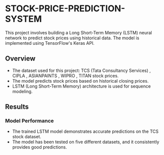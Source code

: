 # STOCK-PRICE-PREDICTION-SYSTEM


This project involves building a Long Short-Term Memory (LSTM) neural network to predict stock prices using historical data. The model is implemented using TensorFlow's Keras API.

## Overview

- The dataset used for this project: TCS (Tata Consultancy Services) , CIPLA , ASIANPAINTS , WIPRO , TITAN  stock prices.
- The model predicts stock prices based on historical closing prices.
- LSTM (Long Short-Term Memory) architecture is used for sequence modeling.

## Results

### Model Performance

- The trained LSTM model demonstrates accurate predictions on the TCS stock dataset.
- The model has been tested on five different datasets, and it consistently provides good predictions.



